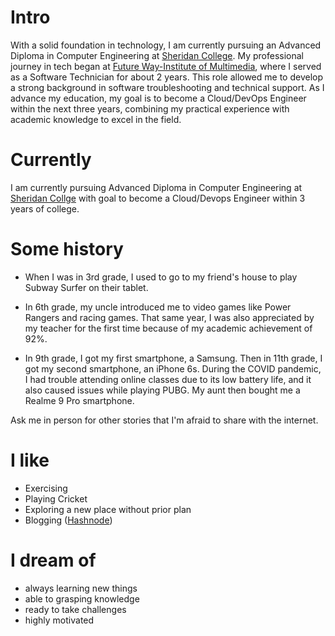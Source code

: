 
# Intro

With a solid foundation in technology, I am currently pursuing an Advanced Diploma in Computer Engineering at [Sheridan College](https://www.sheridancollege.ca/). My professional journey in tech began at [Future Way-Institute of Multimedia](https://www.futurewayinstitute.com/), where I served as a Software Technician for about 2 years. This role allowed me to develop a strong background in software troubleshooting and technical support. As I advance my education, my goal is to become a Cloud/DevOps Engineer within the next three years, combining my practical experience with academic knowledge to excel in the field.

# Currently

I am currently pursuing Advanced Diploma in Computer Engineering at [Sheridan Collge](https://www.sheridancollege.ca/) with goal to become a Cloud/Devops Engineer within 3 years of college.

# Some history
- When I was in 3rd grade, I used to go to my friend's house to play Subway Surfer on their tablet.

- In 6th grade, my uncle introduced me to video games like Power Rangers and racing games. That same year, I was also appreciated by my teacher for the first time because of my academic achievement of 92%.

- In 9th grade, I got my first smartphone, a Samsung. Then in 11th grade, I got my second smartphone, an iPhone 6s. During the COVID pandemic, I had trouble attending online classes due to its low battery life, and it also caused issues while playing PUBG. My aunt then bought me a Realme 9 Pro smartphone.
  
Ask me in person for other stories that I'm afraid to share with the internet.

# I like

- Exercising
- Playing Cricket
- Exploring a new place without prior plan
- Blogging ([Hashnode](https://hashnode.com/6667c88c1a2cd03fbb8e3d68/dashboard/posts))

# I dream of

- always learning new things
- able to grasping knowledge
- ready to take challenges
- highly motivated
  
